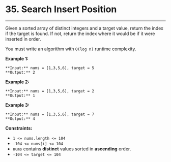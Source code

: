# 35. Search Insert Position

---

Given a sorted array of distinct integers and a target value, return the index if the target is found. If not, return the index where it would be if it were inserted in order.

You must write an algorithm with `O(log n)` runtime complexity.

 

**Example 1:**
    
    **Input:** nums = [1,3,5,6], target = 5
    **Output:** 2

**Example 2:**
    
    **Input:** nums = [1,3,5,6], target = 2
    **Output:** 1

**Example 3:**
    
    **Input:** nums = [1,3,5,6], target = 7
    **Output:** 4

 

**Constraints:**

  * `1 <= nums.length <= 104`
  * `-104 <= nums[i] <= 104`
  * `nums` contains **distinct** values sorted in **ascending** order.
  * `-104 <= target <= 104`


